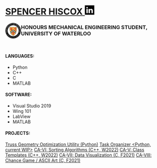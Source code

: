 <h1><a href="https://www.linkedin.com/in/spencerhiscox/">SPENCER HISCOX <img src="linkedIn_logo3.jpg" style="float" height="30" width="30"></a></h1>
<!--![crest](University_of_Waterloo_seal.svg.png){width=150 height=150}-->
<a href="https://uwaterloo.ca/engineering/"><img style="float" src="University_of_Waterloo_seal.svg.png" height="50" width="50" align="left"></a><h3>HONOURS MECHANICAL ENGINEERING STUDENT, UNIVERSITY OF WATERLOO</h3><br />

#### LANGUAGES:
- Python
- C++
- C
- MATLAB

#### SOFTWARE:
- Visual Studio 2019
- Wing 101
- LabView
- MATLAB

#### PROJECTS:
[Truss Geometry Optimization Utility (Python)](https://github.com/spencerhiscox/TRUSS-ty-CALC)
[Task Organizer <Python, current WIP>](https://github.com/spencerhiscox/dates_viewer)
[CA-VI: Sorting Algorithms (C++, W2022)](https://github.com/spencerhiscox/LinkedList-InsertionSort-BIT2400)
[CA-V: Class Templates (C++, W2022)](https://github.com/spencerhiscox/ClassTemplates-BIT2400)
[CA-VII: Data Visualization (C, F2021)](https://github.com/spencerhiscox/C_data_vis_y1_assignment_7)
[CA-VIII: Chance Game / ASCII Art (C, F2021)](https://github.com/spencerhiscox/C_game_y1_assignment_8)

<!--
**InochiFumetsu/InochiFumetsu** is a ✨ _special_ ✨ repository because its `README.md` (this file) appears on your GitHub profile.

Here are some ideas to get you started:

- 🔭 I’m currently working on ...
- 🌱 I’m currently learning ...
- 👯 I’m looking to collaborate on ...
- 🤔 I’m looking for help with ...
- 💬 Ask me about ...
- 📫 How to reach me: ...
- 😄 Pronouns: ...
- ⚡ Fun fact: ...
-->

